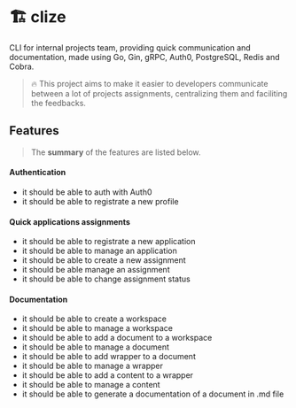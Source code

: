# 🏗️ clize

CLI for internal projects team, providing quick communication and documentation, made using Go, Gin, gRPC, Auth0, PostgreSQL, Redis and Cobra.

> 🔥 This project aims to make it easier to developers communicate between a lot of projects assignments, centralizing them and faciliting the feedbacks.

## Features

> The **summary** of the features are listed below.

#### Authentication

- it should be able to auth with Auth0
- it should be able to registrate a new profile

#### Quick applications assignments

- it should be able to registrate a new application
- it should be able to manage an application
- it should be able to create a new assignment
- it should be able manage an assignment
- it should be able to change assignment status

#### Documentation

- it should be able to create a workspace
- it should be able to manage a workspace
- it should be able to add a document to a workspace
- it should be able to manage a document
- it should be able to add wrapper to a document
- it should be able to manage a wrapper
- it should be able to add a content to a wrapper
- it should be able to manage a content
- it should be able to generate a documentation of a document in .md file
